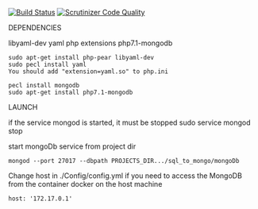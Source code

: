 [![Build Status](https://travis-ci.org/GavukaAlexandr/SqlToMongo.svg?branch=master)](https://travis-ci.org/GavukaAlexandr/SqlToMongo)
[![Scrutinizer Code Quality](https://scrutinizer-ci.com/g/GavukaAlexandr/SqlToMongo/badges/quality-score.png?b=dev)](https://scrutinizer-ci.com/g/GavukaAlexandr/SqlToMongo/?branch=dev)

DEPENDENCIES

libyaml-dev
yaml php extensions
php7.1-mongodb
````
sudo apt-get install php-pear libyaml-dev
sudo pecl install yaml
You should add "extension=yaml.so" to php.ini

pecl install mongodb
sudo apt-get install php7.1-mongodb

````

LAUNCH

if the service mongod is started, it must be stopped
sudo service mongod stop

start mongoDb service from project dir
````
mongod --port 27017 --dbpath PROJECTS_DIR.../sql_to_mongo/mongoDb
````

Change host in ./Config/config.yml if you need to access the MongoDB
from the container docker on the host machine
````
host: '172.17.0.1'
````
